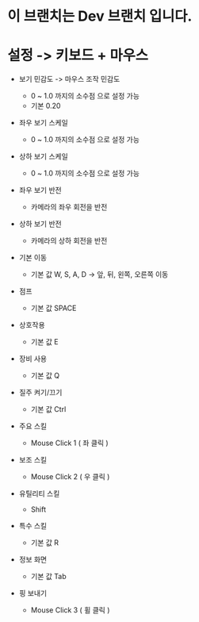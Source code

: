 # 이 브랜치는 Dev 브랜치 입니다.







# 설정 -> 키보드 + 마우스
 - 보기 민감도 -> 마우스 조작 민감도
     - 0 ~ 1.0 까지의 소수점 으로 설정 가능
     - 기본 0.20

 - 좌우 보기 스케일
     - 0 ~ 1.0 까지의 소수점 으로 설정 가능

 - 상하 보기 스케일
     - 0 ~ 1.0 까지의 소수점 으로 설정 가능

 - 좌우 보기 반전
     - 카메라의 좌우 회전을 반전

 - 상하 보기 반전
     - 카메라의 상하 회전을 반전

 - 기본 이동
     - 기본 값 W, S, A, D -> 앞, 뒤, 왼쪽, 오른쪽 이동

 - 점프
     - 기본 값 SPACE

 - 상호작용
     - 기본 값 E

 - 장비 사용
     - 기본 값 Q

 - 질주 켜기/끄기
     - 기본 값 Ctrl

 - 주요 스킬
     - Mouse Click 1 ( 좌 클릭 )

 - 보조 스킬
     - Mouse Click 2 ( 우 클릭 )

 - 유틸리티 스킬
     - Shift

 - 특수 스킬
     - 기본 값 R

 - 정보 화면
     - 기본 값 Tab

 - 핑 보내기
     - Mouse Click 3 ( 휠 클릭 )
